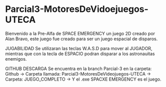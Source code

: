 # Parcial3-MotoresDeVidoejuegos-UTECA
Bienvenido a la Pre-Alfa de SPACE EMERGENCY un juego 2D creado por Alan Bravo, este juego fue creado para ser un juego espacial de disparos.

JUGABILIDAD
Se utilizaran las teclas W.A.S.D para mover al JUGADOR, mientras que con la tecla de ESPACIO podran disparar a los astronauitas enemigos.

GITHUB DESCARGA
Se encuentra en la branch Parcial-3 en la carpeta: Github -> Carpeta llamada: Parcial3-MotoresDeVideojuegos-UTECA -> Carpeta: JUEGO_COMPLETO -> Y el .exe SPACXE EMERGENCY es el juego.
